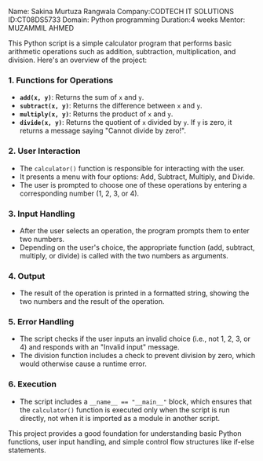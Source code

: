 Name: Sakina Murtuza Rangwala
Company:CODTECH IT SOLUTIONS
ID:CT08DS5733
Domain: Python programming
Duration:4 weeks
Mentor: MUZAMMIL AHMED

This Python script is a simple calculator program that performs basic arithmetic operations such as addition, subtraction, multiplication, and division. Here's an overview of the project:

### 1. **Functions for Operations**
   - **`add(x, y)`**: Returns the sum of `x` and `y`.
   - **`subtract(x, y)`**: Returns the difference between `x` and `y`.
   - **`multiply(x, y)`**: Returns the product of `x` and `y`.
   - **`divide(x, y)`**: Returns the quotient of `x` divided by `y`. If `y` is zero, it returns a message saying "Cannot divide by zero!".

### 2. **User Interaction**
   - The `calculator()` function is responsible for interacting with the user.
   - It presents a menu with four options: Add, Subtract, Multiply, and Divide.
   - The user is prompted to choose one of these operations by entering a corresponding number (1, 2, 3, or 4).

### 3. **Input Handling**
   - After the user selects an operation, the program prompts them to enter two numbers.
   - Depending on the user's choice, the appropriate function (add, subtract, multiply, or divide) is called with the two numbers as arguments.

### 4. **Output**
   - The result of the operation is printed in a formatted string, showing the two numbers and the result of the operation.

### 5. **Error Handling**
   - The script checks if the user inputs an invalid choice (i.e., not 1, 2, 3, or 4) and responds with an "Invalid input" message.
   - The division function includes a check to prevent division by zero, which would otherwise cause a runtime error.

### 6. **Execution**
   - The script includes a `__name__ == "__main__"` block, which ensures that the `calculator()` function is executed only when the script is run directly, not when it is imported as a module in another script.

This project provides a good foundation for understanding basic Python functions, user input handling, and simple control flow structures like if-else statements.


